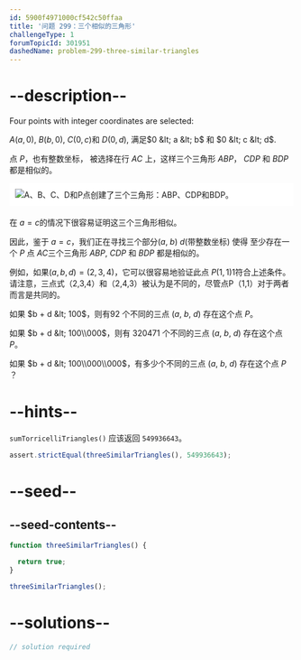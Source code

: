 ```yaml
---
id: 5900f4971000cf542c50ffaa
title: '问题 299：三个相似的三角形'
challengeType: 1
forumTopicId: 301951
dashedName: problem-299-three-similar-triangles
---
```


# --description--

Four points with integer coordinates are selected:

$A(a, 0)$, $B(b, 0)$, $C(0, c)$和 $D(0, d)$, 满足$0 &lt; a &lt; b$ 和 $0 &lt; c &lt; d$.

点 $P$，也有整数坐标， 被选择在行 $AC$ 上，这样三个三角形 $ABP$， $CDP$ 和 $BDP$ 都是相似的。

<img alt="A、B、C、D和P点创建了三个三角形：ABP、CDP和BDP。" src="https://cdn.freecodecamp.org/curriculum/project-euler/three-similar-triangles.gif" style="background-color: white; padding: 10px; display: block; margin-right: auto; margin-left: auto; margin-bottom: 1.2rem;" />

在 $a = c$的情况下很容易证明这三个三角形相似。

因此，鉴于 $a = c$，我们正在寻找三个部分($a$, $b$) $d$(带整数坐标) 使得 至少存在一个 $P$ 点 $AC$三个三角形 $ABP$, $CDP$ 和 $BDP$ 都是相似的。

例如，如果$(a, b, d) = (2, 3, 4)$，它可以很容易地验证此点 $P(1, 1)$1符合上述条件。 请注意，三点式（2,3,4）和（2,4,3）被认为是不同的，尽管点P（1,1）对于两者而言是共同的。

如果 $b + d &lt; 100$，则有92 个不同的三点 ($a$, $b$, $d$) 存在这个点 $P$。

如果 $b + d &lt; 100\\000$，则有 320471 个不同的三点 ($a$, $b$, $d$) 存在这个点 $P$。

如果 $b + d &lt; 100\\000\\000$，有多少个不同的三点 ($a$, $b$, $d$) 存在这个点 $P$ ？

# --hints--

`sumTorricelliTriangles()` 应该返回 `549936643`。

```js
assert.strictEqual(threeSimilarTriangles(), 549936643);
```

# --seed--

## --seed-contents--

```js
function threeSimilarTriangles() {

  return true;
}

threeSimilarTriangles();
```

# --solutions--

```js
// solution required
```
